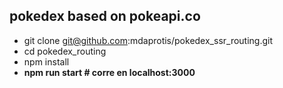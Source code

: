 ## pokedex based on pokeapi.co
- git clone git@github.com:mdaprotis/pokedex_ssr_routing.git
- cd pokedex_routing
- npm install
- **npm run start # corre en localhost:3000**
